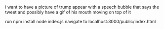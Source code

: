 i want to have a picture of trump appear with a speech bubble that says the tweet and possibly have a gif of his mouth moving on top of it

run npm install
node index.js
navigate to localhost:3000/public/index.html
